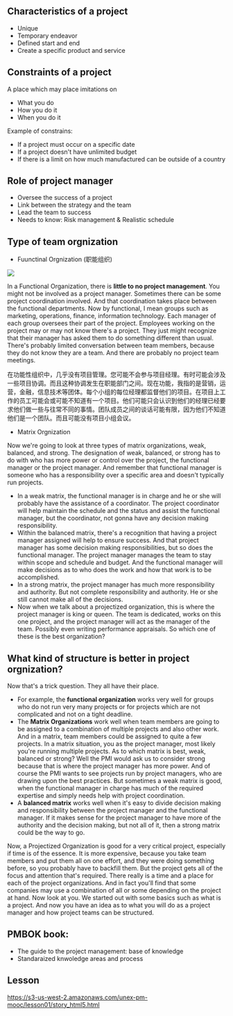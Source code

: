 ## Characteristics of a project
- Unique
- Temporary endeavor
- Defined start and end
- Create a specific product and service

## Constraints of a project
A place which may place imitations on 
- What you do
- How you do it
- When you do it

Example of constrains:
- If a project must occur on a specific date
- If a project doesn't have unlimited budget
- If there is a limit on how much manufactured can be outside of a country

## Role of project manager
- Oversee the success of a project
- Link between the strategy and the team
- Lead the team to success
- Needs to know: Risk management & Realistic schedule

## Type of team orgnization
- Fuunctinal Orgnization (职能组织)

<img src="./images/Screen Shot 2018-04-21 at 6.15.07 PM">

In a Functional Organization, there is __little to no project management__. You might not be involved as a project manager. Sometimes there can be some project coordination involved. And that coordination takes place between the functional departments. Now by functional, I mean groups such as marketing, operations, finance, information technology. Each manager of each group oversees their part of the project. Employees working on the project may or may not know there's a project. They just might recognize that their manager has asked them to do something different than usual. There's probably limited conversation between team members, because they do not know they are a team. And there are probably no project team meetings. 

在功能性组织中，几乎没有项目管理。您可能不会参与项目经理。有时可能会涉及一些项目协调。而且这种协调发生在职能部门之间。现在功能，我指的是营销，运营，金融，信息技术等团体。每个小组的每位经理都监督他们的项目。在项目上工作的员工可能会或可能不知道有一个项目。他们可能只会认识到他们的经理已经要求他们做一些与往常不同的事情。团队成员之间的谈话可能有限，因为他们不知道他们是一个团队。而且可能没有项目小组会议。

- Matrix Orgnization 

Now we're going to look at three types of matrix organizations, weak, balanced, and strong. The designation of weak, balanced, or strong has to do with who has more power or control over the project, the functional manager or the project manager. And remember that functional manager is someone who has a responsibility over a specific area and doesn't typically run projects. 
- In a weak matrix, the functional manager is in charge and he or she will probably have the assistance of a coordinator. The project coordinator will help maintain the schedule and the status and assist the functional manager, but the coordinator, not gonna have any decision making responsibility. 
- Within the balanced matrix, there's a recognition that having a project manager assigned will help to ensure success. And that project manager has some decision making responsibilities, but so does the functional manager. The project manager manages the team to stay within scope and schedule and budget. And the functional manager will make decisions as to who does the work and how that work is to be accomplished. 
- In a strong matrix, the project manager has much more responsibility and authority. But not complete responsibility and authority. He or she still cannot make all of the decisions. 
- Now when we talk about a projectized organization, this is where the project manager is king or queen. The team is dedicated, works on this one project, and the project manager will act as the manager of the team. Possibly even writing performance appraisals. So which one of these is the best organization? 

## What kind of structure is better in project orgnization?
Now that's a trick question. They all have their place. 
- For example, the __functional organization__ works very well for groups who do not run very many projects or for projects which are not complicated and not on a tight deadline.  
- The __Matrix Organizations__ work well when team members are going to be assigned to a combination of multiple projects and also other work. And in a matrix, team members could be assigned to quite a few projects. In a matrix situation, you as the project manager, most likely you're running multiple projects. As to which matrix is best, weak, balanced or strong? Well the PMI would ask us to consider strong because that is where the project manager has more power. And of course the PMI wants to see projects run by project managers, who are drawing upon the best practices. But sometimes a weak matrix is good, when the functional manager in charge has much of the required expertise and simply needs help with project coordination. 
- A __balanced matrix__ works well when it's easy to divide decision making and responsibility between the project manager and the functional manager. If it makes sense for the project manager to have more of the authority and the decision making, but not all of it, then a strong matrix could be the way to go. 

Now, a Projectized Organization is good for a very critical project, especially if time is of the essence. It is more expensive, because you take team members and put them all on one effort, and they were doing something before, so you probably have to backfill them. But the project gets all of the focus and attention that's required. There really is a time and a place for each of the project organizations. And in fact you'll find that some companies may use a combination of all or some depending on the project at hand. Now look at you. We started out with some basics such as what is a project. And now you have an idea as to what you will do as a project manager and how project teams can be structured. 



## PMBOK book: 
- The guide to the project management: base of knowledge
- Standaraized knwoledge areas and process

## Lesson
https://s3-us-west-2.amazonaws.com/unex-pm-mooc/lesson01/story_html5.html